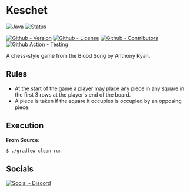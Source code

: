 # Keschet

![Java](https://img.shields.io/badge/Java-21-green?style=flat-square)
![Status](https://img.shields.io/badge/Status-Beta-yellowgreen?style=flat-square)

[![Github - Version](https://img.shields.io/github/v/tag/Buried-In-Code/Keschet?logo=Github&label=Version&style=flat-square)](https://github.com/Buried-In-Code/Keschet/tags)
[![Github - License](https://img.shields.io/github/license/Buried-In-Code/Keschet?logo=Github&label=License&style=flat-square)](https://opensource.org/licenses/GPL-3.0)
[![Github - Contributors](https://img.shields.io/github/contributors/Buried-In-Code/Keschet?logo=Github&label=Contributors&style=flat-square)](https://github.com/Buried-In-Code/Keschet/graphs/contributors)
[![Github Action - Testing](https://img.shields.io/github/actions/workflow/status/Buried-In-Code/Keschet/testing.yaml?branch=main&logo=Github-Actions&label=Testing&style=flat-square)](https://github.com/Buried-In-Code/Keschet/actions/workflows/testing.yaml)

A chess-style game from the Blood Song by Anthony Ryan.

## Rules

- At the start of the game a player may place any piece in any square in the first 3 rows at the player's end of the board.
- A piece is taken if the square it occupies is occupied by an opposing piece.

## Execution

**From Source:**

```bash
$ ./gradlew clean run
```

## Socials

[![Social - Discord](https://img.shields.io/badge/Discord-The--DEV--Environment-7289DA?logo=Discord&style=for-the-badge)](https://discord.gg/nqGMeGg)
